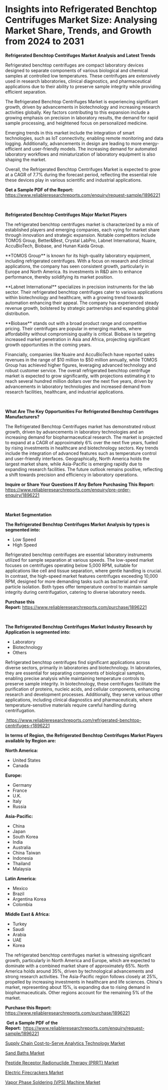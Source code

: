 <p><h1>Insights into Refrigerated Benchtop Centrifuges Market Size: Analysing Market Share, Trends, and Growth from 2024 to 2031</h1></p><p><strong>Refrigerated Benchtop Centrifuges Market Analysis and Latest Trends</strong></p>
<p><p>Refrigerated benchtop centrifuges are compact laboratory devices designed to separate components of various biological and chemical samples at controlled low temperatures. These centrifuges are extensively used in research laboratories, clinical diagnostics, and pharmaceutical applications due to their ability to preserve sample integrity while providing efficient separation.</p><p>The Refrigerated Benchtop Centrifuges Market is experiencing significant growth, driven by advancements in biotechnology and increasing research activities globally. Key factors contributing to this expansion include a growing emphasis on precision in laboratory results, the demand for rapid sample processing, and heightened focus on personalized medicine.</p><p>Emerging trends in this market include the integration of smart technologies, such as IoT connectivity, enabling remote monitoring and data logging. Additionally, advancements in design are leading to more energy-efficient and user-friendly models. The increasing demand for automated laboratory workflows and miniaturization of laboratory equipment is also shaping the market.</p><p>Overall, the Refrigerated Benchtop Centrifuges Market is expected to grow at a CAGR of 7.7% during the forecast period, reflecting the essential role these devices play in various scientific and industrial applications.</p></p>
<p><strong>Get a Sample PDF of the Report:&nbsp;</strong> <a href="https://www.reliableresearchreports.com/enquiry/request-sample/1896221?utm_campaign=40&utm_medium=2&utm_source=Github&utm_content=ia&utm_term=24102024&utm_id=refrigerated-benchtop-centrifuges">https://www.reliableresearchreports.com/enquiry/request-sample/1896221</a></p>
<p>&nbsp;</p>
<p><strong>Refrigerated Benchtop Centrifuges Major Market Players</strong></p>
<p><p>The refrigerated benchtop centrifuges market is characterized by a mix of established players and emerging companies, each vying for market share through innovation and strategic expansion. Notable competitors include TOMOS Group, Better&Best, Crystal LabPro, Labnet International, Nuaire, AccuBioTech, Biobase, and Hunan Kaida Group.</p><p>**TOMOS Group** is known for its high-quality laboratory equipment, including refrigerated centrifuges. With a focus on research and clinical applications, the company has seen consistent growth, particularly in Europe and North America. Its investments in R&D aim to enhance performance, thereby solidifying its market position.</p><p>**Labnet International** specializes in precision instruments for the lab sector. Their refrigerated benchtop centrifuges cater to various applications within biotechnology and healthcare, with a growing trend towards automation enhancing their appeal. The company has experienced steady revenue growth, bolstered by strategic partnerships and expanding global distribution.</p><p>**Biobase** stands out with a broad product range and competitive pricing. Their centrifuges are popular in emerging markets, where affordability without compromising quality is critical. Biobase is targeting increased market penetration in Asia and Africa, projecting significant growth opportunities in the coming years.</p><p>Financially, companies like Nuaire and AccuBioTech have reported sales revenues in the range of $10 million to $50 million annually, while TOMOS Group has achieved higher figures, leveraging advanced technology and robust customer service. The overall refrigerated benchtop centrifuge market is expected to grow significantly, with projections estimating it to reach several hundred million dollars over the next five years, driven by advancements in laboratory technologies and increased demand from research facilities, healthcare, and industrial applications.</p></p>
<p>&nbsp;</p>
<p><strong>What Are The Key Opportunities For Refrigerated Benchtop Centrifuges Manufacturers?</strong></p>
<p><p>The Refrigerated Benchtop Centrifuges market has demonstrated robust growth, driven by advancements in laboratory technologies and an increasing demand for biopharmaceutical research. The market is projected to expand at a CAGR of approximately 6% over the next five years, fueled by rising investments in healthcare and biotechnology sectors. Key trends include the integration of advanced features such as temperature control and user-friendly interfaces. Geographically, North America holds the largest market share, while Asia-Pacific is emerging rapidly due to expanding research facilities. The future outlook remains positive, reflecting a shift towards precision and efficiency in laboratory operations.</p></p>
<p><strong>Inquire or Share Your Questions If Any Before Purchasing This Report:</strong> <a href="https://www.reliableresearchreports.com/enquiry/pre-order-enquiry/1896221?utm_campaign=40&utm_medium=2&utm_source=Github&utm_content=ia&utm_term=24102024&utm_id=refrigerated-benchtop-centrifuges">https://www.reliableresearchreports.com/enquiry/pre-order-enquiry/1896221</a></p>
<p>&nbsp;</p>
<p><strong>Market Segmentation</strong></p>
<p><strong>The Refrigerated Benchtop Centrifuges Market Analysis by types is segmented into:</strong></p>
<p><ul><li>Low Speed</li><li>High Speed</li></ul></p>
<p><p>Refrigerated benchtop centrifuges are essential laboratory instruments utilized for sample separation at various speeds. The low-speed market focuses on centrifuges operating below 5,000 RPM, suitable for applications like cell and tissue separation, where gentle handling is crucial. In contrast, the high-speed market features centrifuges exceeding 10,000 RPM, designed for more demanding tasks such as bacterial and viral particle isolation. Both types offer temperature control to maintain sample integrity during centrifugation, catering to diverse laboratory needs.</p></p>
<p><strong>Purchase this Report:&nbsp;</strong><a href="https://www.reliableresearchreports.com/purchase/1896221?utm_campaign=40&utm_medium=2&utm_source=Github&utm_content=ia&utm_term=24102024&utm_id=refrigerated-benchtop-centrifuges">https://www.reliableresearchreports.com/purchase/1896221</a></p>
<p>&nbsp;</p>
<p><strong>The Refrigerated Benchtop Centrifuges Market Industry Research by Application is segmented into:</strong></p>
<p><ul><li>Laboratory</li><li>Biotechnology</li><li>Others</li></ul></p>
<p><p>Refrigerated benchtop centrifuges find significant applications across diverse sectors, primarily in laboratories and biotechnology. In laboratories, they are essential for separating components of biological samples, enabling precise analysis while maintaining temperature controls to preserve sample integrity. In biotechnology, these centrifuges facilitate the purification of proteins, nucleic acids, and cellular components, enhancing research and development processes. Additionally, they serve various other applications, including clinical diagnostics and pharmaceuticals, where temperature-sensitive materials require careful handling during centrifugation.</p></p>
<p><a href="https://www.reliableresearchreports.com/refrigerated-benchtop-centrifuges-r1896221?utm_campaign=40&utm_medium=2&utm_source=Github&utm_content=ia&utm_term=24102024&utm_id=refrigerated-benchtop-centrifuges">&nbsp;https://www.reliableresearchreports.com/refrigerated-benchtop-centrifuges-r1896221</a></p>
<p><strong>In terms of Region, the Refrigerated Benchtop Centrifuges Market Players available by Region are:</strong></p>
<p>
    <p> <strong> North America: </strong>
        <ul>
            <li>United States</li>
            <li>Canada</li>
        </ul>
        </p> 
    <p> <strong> Europe: </strong>
        <ul>
            <li>Germany</li>
            <li>France</li>
            <li>U.K.</li>
            <li>Italy</li>
            <li>Russia</li>
        </ul>
        </p> 
    <p> <strong> Asia-Pacific: </strong>
        <ul>
            <li>China</li>
            <li>Japan</li>
            <li>South Korea</li>
            <li>India</li>
            <li>Australia</li>
            <li>China Taiwan</li>
            <li>Indonesia</li>
            <li>Thailand</li>
            <li>Malaysia</li>
        </ul>
        </p> 
    <p> <strong> Latin America: </strong>
        <ul>
            <li>Mexico</li>
            <li>Brazil</li>
            <li>Argentina Korea</li>
            <li>Colombia</li>
        </ul>
        </p> 
    <p> <strong> Middle East & Africa: </strong>
        <ul>
            <li>Turkey</li>
            <li>Saudi</li>
            <li>Arabia</li>
            <li>UAE</li>
            <li>Korea</li>
        </ul>
    </p>
    </p>
<p><p>The refrigerated benchtop centrifuges market is witnessing significant growth, particularly in North America and Europe, which are expected to dominate with a combined market share of approximately 65%. North America holds around 35%, driven by technological advancements and strong research activities. The Asia-Pacific region follows closely at 25%, propelled by increasing investments in healthcare and life sciences. China's market, representing about 15%, is expanding due to rising demand in biopharmaceuticals. Other regions account for the remaining 5% of the market.</p></p>
<p><strong>Purchase this Report: </strong><a href="https://www.reliableresearchreports.com/purchase/1896221?utm_campaign=40&utm_medium=2&utm_source=Github&utm_content=ia&utm_term=24102024&utm_id=refrigerated-benchtop-centrifuges">https://www.reliableresearchreports.com/purchase/1896221</a></p>
<p>&nbsp;<strong>Get a Sample PDF of the Report:&nbsp;&nbsp;</strong><a href="https://www.reliableresearchreports.com/enquiry/request-sample/1896221?utm_campaign=40&utm_medium=2&utm_source=Github&utm_content=ia&utm_term=24102024&utm_id=refrigerated-benchtop-centrifuges">https://www.reliableresearchreports.com/enquiry/request-sample/1896221</a></p>
<p><strong></strong></p>
<p><p><a href="https://www.linkedin.com/pulse/competitive-intelligence-supply-chain-cost-to-serve-analytics-difte?utm_campaign=40&utm_medium=2&utm_source=Github&utm_content=ia&utm_term=24102024&utm_id=refrigerated-benchtop-centrifuges">Supply Chain Cost-to-Serve Analytics Technology Market</a></p><p><a href="https://issuu.com/reportprime-2/docs/sand-baths-market-size-2030.pptx_37d60268d24c7d?utm_campaign=40&utm_medium=2&utm_source=Github&utm_content=ia&utm_term=24102024&utm_id=refrigerated-benchtop-centrifuges">Sand Baths Market</a></p><p><a href="https://www.linkedin.com/pulse/peptide-receptor-radionuclide-therapy-prrt-market-global-nxlbc?utm_campaign=40&utm_medium=2&utm_source=Github&utm_content=ia&utm_term=24102024&utm_id=refrigerated-benchtop-centrifuges">Peptide Receptor Radionuclide Therapy (PRRT) Market</a></p><p><a href="https://github.com/darcy8m10dupre/Market-Research-Report-List-1/blob/main/electric-firecrackers-market.md?utm_campaign=40&utm_medium=2&utm_source=Github&utm_content=ia&utm_term=24102024&utm_id=refrigerated-benchtop-centrifuges">Electric Firecrackers Market</a></p><p><a href="https://github.com/michaelhall412/Market-Research-Report-List-1/blob/main/vapor-phase-soldering-vps-machine-market.md?utm_campaign=40&utm_medium=2&utm_source=Github&utm_content=ia&utm_term=24102024&utm_id=refrigerated-benchtop-centrifuges">Vapor Phase Soldering (VPS) Machine Market</a></p></p>